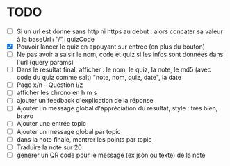 # TODO

- [ ] Si un url est donné sans http ni https au début : alors concater sa valeur à la baseUrl+"/"+quizCode
- [x] Pouvoir lancer le quiz en appuyant sur entrée (en plus du bouton)
- [ ] Ne pas avoir à saisir le nom, code et quiz si les infos sont données dans l'url (query params)
- [ ] Dans le résultat final, afficher : le nom, le quiz, la note, le md5 (avec code du quiz comme salt) "note, nom, quiz, date", la date
- [ ] Page x/n - Question  i/z
- [ ] afficher les chrono en h m s
- [ ] ajouter un feedback d'explication de la réponse
- [ ] Ajouter un message global d'appréciation du résultat, style : très bien, bravo
- [ ] Ajouter une entrée topic
- [ ] Ajouter un message global par topic
- [ ] dans la note finale, montrer les points par topic
- [ ] Traduire la note sur 20
- [ ] generer un QR code pour le message (ex json ou texte) de la note